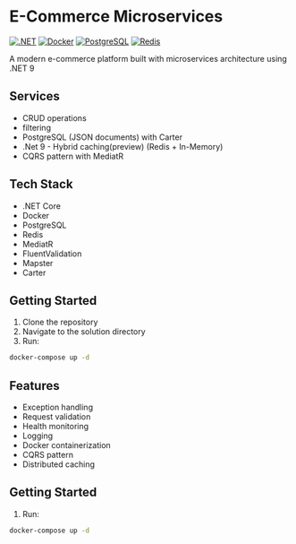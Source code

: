 # E-Commerce Microservices

[![.NET](https://img.shields.io/badge/.NET%209-512BD4?style=flat-square&logo=.net&logoColor=white)](https://dotnet.microsoft.com/)
[![Docker](https://img.shields.io/badge/Docker-2496ED?style=flat-square&logo=docker&logoColor=white)](https://www.docker.com/)
[![PostgreSQL](https://img.shields.io/badge/PostgreSQL-4169E1?style=flat-square&logo=postgresql&logoColor=white)](https://www.postgresql.org/)
[![Redis](https://img.shields.io/badge/Redis-DC382D?style=flat-square&logo=redis&logoColor=white)](https://redis.io/)

A modern e-commerce platform built with microservices architecture using .NET 9

## Services

- CRUD operations
- filtering
- PostgreSQL (JSON documents) with Carter
- .Net 9 - Hybrid caching(preview) (Redis + In-Memory)
- CQRS pattern with MediatR

## Tech Stack
- .NET Core
- Docker
- PostgreSQL
- Redis
- MediatR
- FluentValidation
- Mapster
- Carter

## Getting Started

1. Clone the repository
2. Navigate to the solution directory
3. Run:
```bash
docker-compose up -d
```
## Features

- Exception handling
- Request validation
- Health monitoring
- Logging
- Docker containerization
- CQRS pattern
- Distributed caching

## Getting Started
1. Run:
```bash
docker-compose up -d
```


